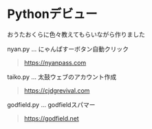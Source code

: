 # Pythonデビュー
おうたおくらに色々教えてもらいながら作りました

nyan.py ... にゃんぱすーボタン自動クリック
> https://nyanpass.com

taiko.py ... 太鼓ウェブのアカウント作成
> https://cjdgrevival.com

godfield.py ... godfieldスパマー
> https://godfield.net
